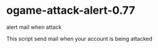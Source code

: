 # ogame-attack-alert-0.77
alert mail when attack

This script send mail when your account is being attacked
